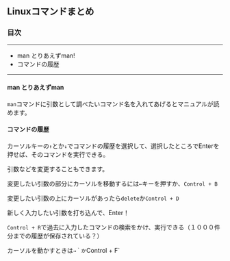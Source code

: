 ## Linuxコマンドまとめ

### 目次
--- 

- man とりあえずman!
- コマンドの履歴


--- 

#### man とりあえずman

`man`コマンドに引数として調べたいコマンド名を入れてあげるとマニュアルが読めます。

#### コマンドの履歴

カーソルキーの`↑`とか`↓`でコマンドの履歴を選択して、選択したところでEnterを押せば、そのコマンドを実行できる。

引数などを変更することもできます。

変更したい引数の部分にカーソルを移動するには`←`キーを押すか、`Control + B`

変更したい引数の上にカーソルがあったら`delete`か`Control + D`

新しく入力したい引数を打ち込んで、Enter！

`Control + R`で過去に入力したコマンドの検索をかけ、実行できる（１０００件分までの履歴が保存されている？）

カーソルを動かすときは`→｀か`Control + F`

